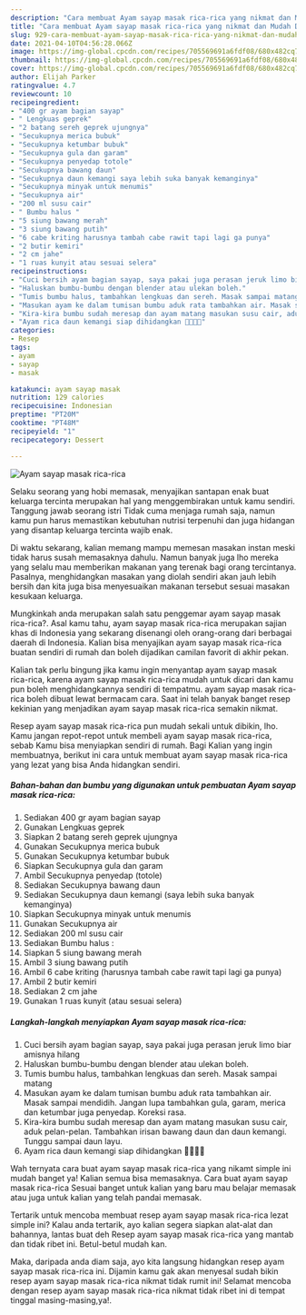 ```yaml
---
description: "Cara membuat Ayam sayap masak rica-rica yang nikmat dan Mudah Dibuat"
title: "Cara membuat Ayam sayap masak rica-rica yang nikmat dan Mudah Dibuat"
slug: 929-cara-membuat-ayam-sayap-masak-rica-rica-yang-nikmat-dan-mudah-dibuat
date: 2021-04-10T04:56:28.066Z
image: https://img-global.cpcdn.com/recipes/705569691a6fdf08/680x482cq70/ayam-sayap-masak-rica-rica-foto-resep-utama.jpg
thumbnail: https://img-global.cpcdn.com/recipes/705569691a6fdf08/680x482cq70/ayam-sayap-masak-rica-rica-foto-resep-utama.jpg
cover: https://img-global.cpcdn.com/recipes/705569691a6fdf08/680x482cq70/ayam-sayap-masak-rica-rica-foto-resep-utama.jpg
author: Elijah Parker
ratingvalue: 4.7
reviewcount: 10
recipeingredient:
- "400 gr ayam bagian sayap"
- " Lengkuas geprek"
- "2 batang sereh geprek ujungnya"
- "Secukupnya merica bubuk"
- "Secukupnya ketumbar bubuk"
- "Secukupnya gula dan garam"
- "Secukupnya penyedap totole"
- "Secukupnya bawang daun"
- "Secukupnya daun kemangi saya lebih suka banyak kemanginya"
- "Secukupnya minyak untuk menumis"
- "Secukupnya air"
- "200 ml susu cair"
- " Bumbu halus "
- "5 siung bawang merah"
- "3 siung bawang putih"
- "6 cabe kriting harusnya tambah cabe rawit tapi lagi ga punya"
- "2 butir kemiri"
- "2 cm jahe"
- "1 ruas kunyit atau sesuai selera"
recipeinstructions:
- "Cuci bersih ayam bagian sayap, saya pakai juga perasan jeruk limo biar amisnya hilang"
- "Haluskan bumbu-bumbu dengan blender atau ulekan boleh."
- "Tumis bumbu halus, tambahkan lengkuas dan sereh. Masak sampai matang"
- "Masukan ayam ke dalam tumisan bumbu aduk rata tambahkan air. Masak sampai mendidih. Jangan lupa tambahkan gula, garam, merica dan ketumbar juga penyedap. Koreksi rasa."
- "Kira-kira bumbu sudah meresap dan ayam matang masukan susu cair, aduk pelan-pelan. Tambahkan irisan bawang daun dan daun kemangi. Tunggu sampai daun layu."
- "Ayam rica daun kemangi siap dihidangkan 🤤🤤🤤🤤"
categories:
- Resep
tags:
- ayam
- sayap
- masak

katakunci: ayam sayap masak 
nutrition: 129 calories
recipecuisine: Indonesian
preptime: "PT20M"
cooktime: "PT48M"
recipeyield: "1"
recipecategory: Dessert

---
```



![Ayam sayap masak rica-rica](https://img-global.cpcdn.com/recipes/705569691a6fdf08/680x482cq70/ayam-sayap-masak-rica-rica-foto-resep-utama.jpg)

Selaku seorang yang hobi memasak, menyajikan santapan enak buat keluarga tercinta merupakan hal yang menggembirakan untuk kamu sendiri. Tanggung jawab seorang istri Tidak cuma menjaga rumah saja, namun kamu pun harus memastikan kebutuhan nutrisi terpenuhi dan juga hidangan yang disantap keluarga tercinta wajib enak.

Di waktu  sekarang, kalian memang mampu memesan masakan instan meski tidak harus susah memasaknya dahulu. Namun banyak juga lho mereka yang selalu mau memberikan makanan yang terenak bagi orang tercintanya. Pasalnya, menghidangkan masakan yang diolah sendiri akan jauh lebih bersih dan kita juga bisa menyesuaikan makanan tersebut sesuai masakan kesukaan keluarga. 



Mungkinkah anda merupakan salah satu penggemar ayam sayap masak rica-rica?. Asal kamu tahu, ayam sayap masak rica-rica merupakan sajian khas di Indonesia yang sekarang disenangi oleh orang-orang dari berbagai daerah di Indonesia. Kalian bisa menyajikan ayam sayap masak rica-rica buatan sendiri di rumah dan boleh dijadikan camilan favorit di akhir pekan.

Kalian tak perlu bingung jika kamu ingin menyantap ayam sayap masak rica-rica, karena ayam sayap masak rica-rica mudah untuk dicari dan kamu pun boleh menghidangkannya sendiri di tempatmu. ayam sayap masak rica-rica boleh dibuat lewat bermacam cara. Saat ini telah banyak banget resep kekinian yang menjadikan ayam sayap masak rica-rica semakin nikmat.

Resep ayam sayap masak rica-rica pun mudah sekali untuk dibikin, lho. Kamu jangan repot-repot untuk membeli ayam sayap masak rica-rica, sebab Kamu bisa menyiapkan sendiri di rumah. Bagi Kalian yang ingin membuatnya, berikut ini cara untuk membuat ayam sayap masak rica-rica yang lezat yang bisa Anda hidangkan sendiri.

<!--inarticleads1-->

##### Bahan-bahan dan bumbu yang digunakan untuk pembuatan Ayam sayap masak rica-rica:

1. Sediakan 400 gr ayam bagian sayap
1. Gunakan  Lengkuas geprek
1. Siapkan 2 batang sereh geprek ujungnya
1. Gunakan Secukupnya merica bubuk
1. Gunakan Secukupnya ketumbar bubuk
1. Siapkan Secukupnya gula dan garam
1. Ambil Secukupnya penyedap (totole)
1. Sediakan Secukupnya bawang daun
1. Sediakan Secukupnya daun kemangi (saya lebih suka banyak kemanginya)
1. Siapkan Secukupnya minyak untuk menumis
1. Gunakan Secukupnya air
1. Sediakan 200 ml susu cair
1. Sediakan  Bumbu halus :
1. Siapkan 5 siung bawang merah
1. Ambil 3 siung bawang putih
1. Ambil 6 cabe kriting (harusnya tambah cabe rawit tapi lagi ga punya)
1. Ambil 2 butir kemiri
1. Sediakan 2 cm jahe
1. Gunakan 1 ruas kunyit (atau sesuai selera)




<!--inarticleads2-->

##### Langkah-langkah menyiapkan Ayam sayap masak rica-rica:

1. Cuci bersih ayam bagian sayap, saya pakai juga perasan jeruk limo biar amisnya hilang
1. Haluskan bumbu-bumbu dengan blender atau ulekan boleh.
1. Tumis bumbu halus, tambahkan lengkuas dan sereh. Masak sampai matang
1. Masukan ayam ke dalam tumisan bumbu aduk rata tambahkan air. Masak sampai mendidih. Jangan lupa tambahkan gula, garam, merica dan ketumbar juga penyedap. Koreksi rasa.
1. Kira-kira bumbu sudah meresap dan ayam matang masukan susu cair, aduk pelan-pelan. Tambahkan irisan bawang daun dan daun kemangi. Tunggu sampai daun layu.
1. Ayam rica daun kemangi siap dihidangkan 🤤🤤🤤🤤




Wah ternyata cara buat ayam sayap masak rica-rica yang nikamt simple ini mudah banget ya! Kalian semua bisa memasaknya. Cara buat ayam sayap masak rica-rica Sesuai banget untuk kalian yang baru mau belajar memasak atau juga untuk kalian yang telah pandai memasak.

Tertarik untuk mencoba membuat resep ayam sayap masak rica-rica lezat simple ini? Kalau anda tertarik, ayo kalian segera siapkan alat-alat dan bahannya, lantas buat deh Resep ayam sayap masak rica-rica yang mantab dan tidak ribet ini. Betul-betul mudah kan. 

Maka, daripada anda diam saja, ayo kita langsung hidangkan resep ayam sayap masak rica-rica ini. Dijamin kamu gak akan menyesal sudah bikin resep ayam sayap masak rica-rica nikmat tidak rumit ini! Selamat mencoba dengan resep ayam sayap masak rica-rica nikmat tidak ribet ini di tempat tinggal masing-masing,ya!.

